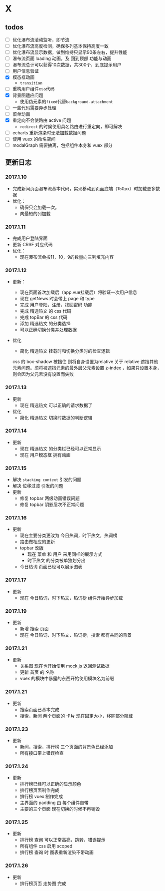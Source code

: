 # X

## todos

- [ ] 优化瀑布流滚动监听，即节流
- [ ] 优化瀑布流高度检测，确保多列基本保持高度一致
- [ ] 优化瀑布流显示数据，做到维持只显示90条左右，提升性能
- [ ] 瀑布流页面 loading 动画，及 回到顶部 功能与动画
- [ ] 瀑布流总计可以获得10次数据，共300个，到底提示用户
- [ ] 用户信息验证
- [X] 模态框动画
  - `transition`
- [ ] 重构用户组件css代码
- [X] 背景图适应问题
  - 使用伪元素的`fixed`代替`background-attachment`
- [ ] 一些代码需要异步处理
- [ ] 菜单动画
- [X] 重定向不会使路由 active 问题
  - `redirect` 的时候使用具名路由进行重定向，即可解决
- [ ] echarts 重新渲染时无法加载数据问题
- [ ] 使用 vuex 的命名空间
- [ ] modalGraph 需要抽离，包括组件本身和 vuex 部分

## 更新日志

### 2017.1.10

- 完成新闻页面瀑布流基本代码，实现移动到页面底端（150px）时加载更多数据
- 优化：
    - 确保只会加载一次。
    - 向最短的列加载

### 2017.1.11

- 完成用户登陆界面
- 更新 CRSF 对应代码
- 优化：
  - 现在瀑布流会按11，10，9的数量向三列填充内容

### 2017.1.12

- 更新：
  - 现在页面首次加载后（app.vue挂载后）将验证一次用户信息
  - 现在 getNews 时会带上 page 和 type
  - 完成 用户登陆，注册，找回密码 功能
  - 完成 精选热文 的 css 代码
  - 完成 topBar 的 css 代码
  - 添加 精选热文 的分类选择
  - 可以正确切换分类并处理数据
- 优化
  - 简化 精选热文 挂载时和切换分类时的检查逻辑

  css 的 box-shadow 被挡住 则将自身设置为relative
  关于 relative 遮挡其他元素问题。须将被遮挡元素的最外层父元素设置 z-index ，如果只设置本身，则会因为父元素没有设置而失败

### 2017.1.13

- 更新
  - 现在 精选热文 可以正确的请求数据了
- 优化
  - 简化 精选热文 切换时数据的判断逻辑

### 2017.1.14

- 更新
  - 现在 精选热文 的分类栏已经可以正常显示
  - 现在 用户模态框 拥有动画

### 2017.1.15

- 解决 `stacking context` 引发的问题
- 解决 位移过渡 引发的问题
- 更新
  - 修复 topbar 两级动画错误问题
  - 修复 topbar 阴影层次不正常问题

### 2017.1.16

- 更新
  - 现在主要分类更改为 今日热词，时下热文，热词榜
  - 路由做相应的更新
  - topbar 改版
    - 现在 菜单 和 用户 采用同样的展示方式
    - 时下热文 的分类被单独划分出
  - 今日热词 页面已经可以展示图表

### 2017.1.17

- 更新
  - 现在 今日热词，时下热文，热词榜 组件开始异步加载

### 2017.1.19

- 更新
  - 新增 搜索 页面
  - 现在 今日热词，时下热文，热词榜，搜索 都有共同的背景

### 2017.1.21

- 更新
  - 关系图 现在也开始使用 mock.js 返回测试数据
  - 更新 首页 的 名称
  - vuex 的模块中暴露的东西开始使用模块名为前缀

### 2017.1.21

- 更新
  - 搜索页面已基本完成
  - 搜索，新闻 两个页面的 卡片 现在固定大小，移除部分隐藏

### 2017.1.23

- 更新
  - 新闻，搜索，排行榜 三个页面的背景色已经添加
  - 所有接口带上错误检查

### 2017.1.24

- 更新
  - 排行榜已经可以正确的显示颜色
  - 排行榜页面制作完成
  - 排行榜 vuex 制作完成
  - 主界面的 padding 由 每个组件自带
  - 主要的三个页面 现在切换的时候不再销毁

### 2017.1.25

- 更新
  - 排行榜 查询 可以正常高亮，跳转，错误提示
  - 所有组件 css 启用 scoped
  - 排行榜 查询 时 图表重新渲染不带动画

### 2017.1.26

- 更新
  - 排行榜页面 走势图 完成
